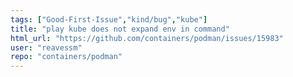 ```yaml
---
tags: ["Good-First-Issue","kind/bug","kube"]
title: "play kube does not expand env in command"
html_url: "https://github.com/containers/podman/issues/15983"
user: "reavessm"
repo: "containers/podman"
---
```


